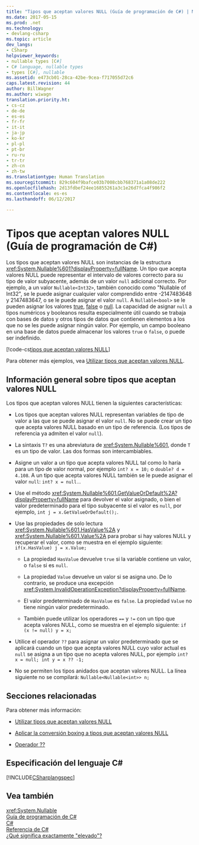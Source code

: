 ```yaml
---
title: "Tipos que aceptan valores NULL (Guía de programación de C#) | Microsoft Docs"
ms.date: 2017-05-15
ms.prod: .net
ms.technology:
- devlang-csharp
ms.topic: article
dev_langs:
- CSharp
helpviewer_keywords:
- nullable types [C#]
- C# language, nullable types
- types [C#], nullable
ms.assetid: e473cb01-28ca-42be-9cea-f717055d72c6
caps.latest.revision: 44
author: BillWagner
ms.author: wiwagn
translation.priority.ht:
- cs-cz
- de-de
- es-es
- fr-fr
- it-it
- ja-jp
- ko-kr
- pl-pl
- pt-br
- ru-ru
- tr-tr
- zh-cn
- zh-tw
ms.translationtype: Human Translation
ms.sourcegitcommit: 829c604f9bafce03b7008cbb768371a1a08de222
ms.openlocfilehash: 2d13fdbef24ee16855261a3c1e26d7fca4f986f2
ms.contentlocale: es-es
ms.lasthandoff: 06/12/2017

---
```

<a id="nullable-types-c-programming-guide" class="xliff"></a>

# Tipos que aceptan valores NULL (Guía de programación de C#)
Los tipos que aceptan valores NULL son instancias de la estructura <xref:System.Nullable%601?displayProperty=fullName>. Un tipo que acepta valores NULL puede representar el intervalo de valores correcto para su tipo de valor subyacente, además de un valor `null` adicional correcto. Por ejemplo, a un valor `Nullable<Int32>`, también conocido como "Nullable of Int32", se le puede asignar cualquier valor comprendido entre -2147483648 y 2147483647, o se le puede asignar el valor `null`. A `Nullable<bool>` se le pueden asignar los valores [true](../../../csharp/language-reference/keywords/true.md), [false](../../../csharp/language-reference/keywords/false.md) o [null](../../../csharp/language-reference/keywords/null.md). La capacidad de asignar `null` a tipos numéricos y booleanos resulta especialmente útil cuando se trabaja con bases de datos y otros tipos de datos que contienen elementos a los que no se les puede asignar ningún valor. Por ejemplo, un campo booleano en una base de datos puede almacenar los valores `true` o `false`, o puede ser indefinido. 
  
[!code-cs[tipos que aceptan valores NULL](../../../../samples/snippets/csharp/programming-guide/nullable-types/nullable-ex1.cs)]  
  
Para obtener más ejemplos, vea [Utilizar tipos que aceptan valores NULL](../../../csharp/programming-guide/nullable-types/using-nullable-types.md).  
  
<a id="nullable-types-overview" class="xliff"></a>

## Información general sobre tipos que aceptan valores NULL  
 Los tipos que aceptan valores NULL tienen la siguientes características:  
  
-   Los tipos que aceptan valores NULL representan variables de tipo de valor a las que se puede asignar el valor `null`. No se puede crear un tipo que acepta valores NULL basado en un tipo de referencia. (Los tipos de referencia ya admiten el valor `null`).  
  
-   La sintaxis `T?` es una abreviatura de <xref:System.Nullable%601>, donde `T` es un tipo de valor. Las dos formas son intercambiables.  
  
-   Asigne un valor a un tipo que acepta valores NULL tal como lo haría para un tipo de valor normal, por ejemplo `int? x = 10;` o `double? d = 4.108`. A un tipo que acepta valores NULL también se le puede asignar el valor `null`: `int? x = null.`.  
  
-   Use el método <xref:System.Nullable%601.GetValueOrDefault%2A?displayProperty=fullName> para devolver el valor asignado, o bien el valor predeterminado para el tipo subyacente si el valor es `null`, por ejemplo, `int j = x.GetValueOrDefault();`.  
  
-   Use las propiedades de solo lectura <xref:System.Nullable%601.HasValue%2A> y <xref:System.Nullable%601.Value%2A> para probar si hay valores NULL y recuperar el valor, como se muestra en el ejemplo siguiente: `if(x.HasValue) j = x.Value;`  
  
    -   La propiedad `HasValue` devuelve `true` si la variable contiene un valor, o `false` si es `null`.  
  
    -   La propiedad `Value` devuelve un valor si se asigna uno. De lo contrario, se produce una excepción <xref:System.InvalidOperationException?displayProperty=fullName>.  
  
    -   El valor predeterminado de `HasValue` es `false`. La propiedad `Value` no tiene ningún valor predeterminado.  
  
    -   También puede utilizar los operadores `==` y `!=` con un tipo que acepta valores NULL, como se muestra en el ejemplo siguiente: `if (x != null) y = x;`  
  
-   Utilice el operador `??` para asignar un valor predeterminado que se aplicará cuando un tipo que acepta valores NULL cuyo valor actual es `null` se asigna a un tipo que no acepta valores NULL, por ejemplo `int? x = null; int y = x ?? -1;`  
  
-   No se permiten los tipos anidados que aceptan valores NULL. La línea siguiente no se compilará: `Nullable<Nullable<int>> n;`  
  
<a id="related-sections" class="xliff"></a>

## Secciones relacionadas  
 Para obtener más información:  
  
-   [Utilizar tipos que aceptan valores NULL](../../../csharp/programming-guide/nullable-types/using-nullable-types.md)  
  
-   [Aplicar la conversión boxing a tipos que aceptan valores NULL](../../../csharp/programming-guide/nullable-types/boxing-nullable-types.md)  
  
-   [Operador ??](../../../csharp/language-reference/operators/null-conditional-operator.md)  
  
<a id="c-language-specification" class="xliff"></a>

## Especificación del lenguaje C#  
 [!INCLUDE[CSharplangspec](~/includes/csharplangspec-md.md)]  
  
<a id="see-also" class="xliff"></a>

## Vea también  
 <xref:System.Nullable>   
 [Guía de programación de C#](../../../csharp/programming-guide/index.md)   
 [C#](../../../csharp/csharp.md)   
 [Referencia de C#](../../../csharp/language-reference/index.md)   
 [¿Qué significa exactamente "elevado"?](http://go.microsoft.com/fwlink/?LinkId=112382)

